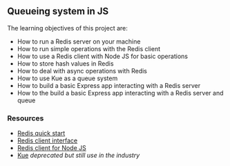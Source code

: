 ## Queueing system in JS

The learning objectives of this project are:
- How to run a Redis server on your machine
- How to run simple operations with the Redis client
- How to use a Redis client with Node JS for basic operations
- How to store hash values in Redis
- How to deal with async operations with Redis
- How to use Kue as a queue system
- How to build a basic Express app interacting with a Redis server
- How to the build a basic Express app interacting with a Redis server and queue

### Resources
- [Redis quick start](https://redis.io/docs/install/install-redis/)
- [Redis client interface](https://redis.io/docs/connect/cli/)
- [Redis client for Node JS](https://github.com/redis/node-redis)
- [Kue](https://github.com/Automattic/kue) *deprecated but still use in the industry*
